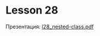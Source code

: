 # Lesson 28

Презентация: [l28_nested-class.pdf](https://github.com/ait-tr/cohort40.2/blob/main/basic_programming/lesson_27/presentation/l28_nested-class.pdf)
